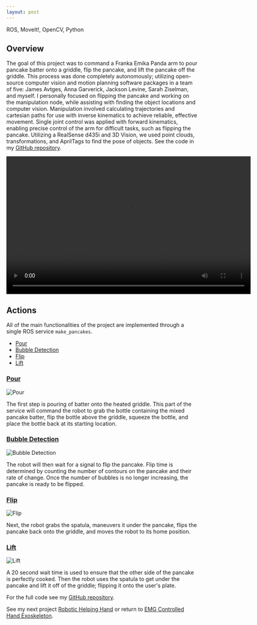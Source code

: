 ```yaml
---
layout: post
---
```

ROS, MoveIt!, OpenCV, Python

## Overview
The goal of this project was to command a Franka Emika Panda arm to pour pancake batter onto a griddle, flip the pancake, and lift the pancake off the griddle. This process was done completely autonomously; utilizing open-source computer vision and motion planning software packages in a team of five: James Avtges, Anna Garverick, Jackson Levine, Sarah Ziselman, and myself. I personally focused on flipping the pancake and working on the manipulation node, while assisting with finding the object locations and computer vision. Manipulation involved calculating trajectories and cartesian paths for use with inverse kinematics to achieve reliable, effective movement. Single joint control was applied with forward kinematics, enabling precise control of the arm for difficult tasks, such as flipping the pancake. Utilizing a RealSense d435i and 3D Vision, we used point clouds, transformations, and AprilTags to find the pose of objects. See the code in my [GitHub repository](https://github.com/WallabyLester/FlipIt_Pancake_Maker_Robot).

<!-- ![pancake making](/files/flip-it/pancake_maker.mp4) -->

<video width="640" height="360" controls> <source src="/files/flip-it/pancake_maker.mp4" type="pancake_maker.mp4"> </video>

## Actions
All of the main functionalities of the project are implemented through a single ROS service `make_pancakes`.
- [Pour](#pour)
- [Bubble Detection](#bubble-detection)
- [Flip](#flip)
- [Lift](#lift)

### [Pour](#pour)

![Pour](/files/flip-it/pour.gif)

The first step is pouring of batter onto the heated griddle. This part of the service will command the robot to grab the bottle containing the mixed pancake batter, flip the bottle above the griddle, squeeze the bottle, and place the bottle back at its starting location.

### [Bubble Detection](#bubble-detection)

![Bubble Detection](/files/flip-it/bubble_detection.gif)

The robot will then wait for a signal to flip the pancake. Flip time is determined by counting the number of contours on the pancake and their rate of change. Once the number of bubbles is no longer increasing, the pancake is ready to be flipped. 

### [Flip](#flip)

![Flip](/files/flip-it/flip.gif)

Next, the robot grabs the spatula, maneuvers it under the pancake, flips the pancake back onto the griddle, and moves the robot to its home position.

### [Lift](#lift)

![Lift](/files/flip-it/lift.gif)

A 20 second wait time is used to ensure that the other side of the pancake is perfectly cooked. Then the robot uses the spatula to get under the pancake and lift it off of the griddle; flipping it onto the user's plate.

For the full code see my [GitHub repository](https://github.com/WallabyLester/FlipIt_Pancake_Maker_Robot).

See my next project [Robotic Helping Hand](https://wallabylester.github.io/robotic-helping-hand) or return to [EMG Controlled Hand Exoskeleton](https://wallabylester.github.io/emg-controlled-hand-exoskeleton).